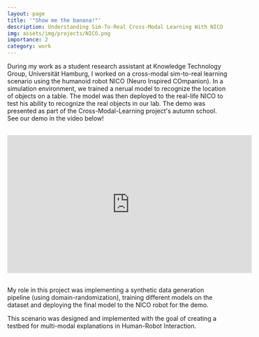 ```yaml
---
layout: page
title: '"Show me the banana!"'
description: Understanding Sim-To-Real Cross-Modal Learning With NICO 
img: assets/img/projects/NICO.png
importance: 2
category: work
---
```


During my work as a student research assistant at Knowledge Technology Group, Universität Hamburg, I worked on a cross-modal sim-to-real learning scenario using the humanoid robot NICO (Neuro Inspired COmpanion). In a simulation environment, we trained a nerual model to recognize the location of objects on a table. The model was then deployed to the real-life NICO to test his ability to recognize the real objects in our lab. The demo was presented as part of the Cross-Modal-Learning project's autumn school. See our demo in the video below!

<iframe style="display: block; margin: 30px auto;" width="560" height="315" src="https://www.youtube.com/embed/JV-wban__vE" title="YouTube video player" frameborder="0" allow="accelerometer; autoplay; clipboard-write; encrypted-media; gyroscope; picture-in-picture" allowfullscreen></iframe>

My role in this project was implementing a synthetic data generation pipeline (using domain-randomization), training different models on the dataset and deploying the final model to the NICO robot for the demo.

This scenario was designed and implemented with the goal of creating a testbed for multi-modal explanations in Human-Robot Interaction.
